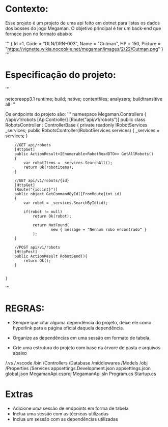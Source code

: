 # Contexto:

Esse projeto é um projeto de uma api feito em dotnet para listas os dados dos bosses do jogo Megaman. O objetivo principal é ter um back-end que fornece json no formato abaixo:

'''
{
  Id =1,
  Code = "DLN/DRN-003",
  Name = "Cutman",
  HP = 150,
  Picture = "https://vignette.wikia.nocookie.net/megaman/images/2/22/Cutman.png"
}
'''

# Especificação do projeto:

'''
<Project Sdk="Microsoft.NET.Sdk.Web">

  <PropertyGroup>
    <TargetFramework>netcoreapp3.1</TargetFramework>
  </PropertyGroup>

  <ItemGroup>
    <PackageReference Include="Microsoft.EntityFrameworkCore" Version="3.1.8" />
    <PackageReference Include="Microsoft.EntityFrameworkCore.Design" Version="3.1.8">
      <IncludeAssets>runtime; build; native; contentfiles; analyzers; buildtransitive</IncludeAssets>
      <PrivateAssets>all</PrivateAssets>
    </PackageReference>
    <PackageReference Include="Microsoft.EntityFrameworkCore.SqlServer" Version="3.1.8" />
    <PackageReference Include="Newtonsoft.Json" Version="12.0.2" />
  </ItemGroup>

</Project>
'''

Os endpoints do projeto são:
'''
namespace Megaman.Controllers
{
    //api/v1/robots
    [ApiController]
    [Route("api/v1/robots")]
    public class RobotsController : ControllerBase
    {
        private readonly IRobotServices _services;
        public RobotsController(IRobotServices services)
        {
           _services = services;
        }

        //GET api/robots
        [HttpGet] 
        public ActionResult<IEnumerable<RobotReadDTO>> GetAllRobots()
        {
            var robotItems = _services.SearchAll();
            return Ok(robotItems);
        }

        //GET api/v1/robots/{id}
        [HttpGet]
        [Route("{id:int}")]
        public object GetCommandById([FromRoute]int id)
        {   
            var robot = _services.SearchById(id);

            if(robot != null)
                return Ok(robot);
            
                return NotFound( 
                        new { message = "Nenhum robo encontrado" }
                );
        }

        //POST api/v1/robots
        [HttpPost]
        public ActionResult RobotSend(){
            return Ok();
        }


    }
'''

# REGRAS:
- Sempre que citar alguma dependência do projeto, deixe ele como hyperlink para a página oficial daquela dependência.

- Organize as dependências em uma sessão em formato de tabela.

- Crie uma estrutura do projeto com base na árvore de pasta e arquivos abaixo

/.vs 
/.vscode 
/bin 
/Controllers 
/Database 
/middlewares 
/Models 
/obj 
/Properties 
/Services 
appsettings.Development.json 
appsettings.json
global.json 
MegamanApi.csproj
MegamanApi.sln 
Program.cs 
Startup.cs

# Extras
- Adicione uma sessão de endpoints em forma de tabela
- Inclua uma sessão com as técnicas utilizadas
- Inclua um sessão com as dependências utilizadas
